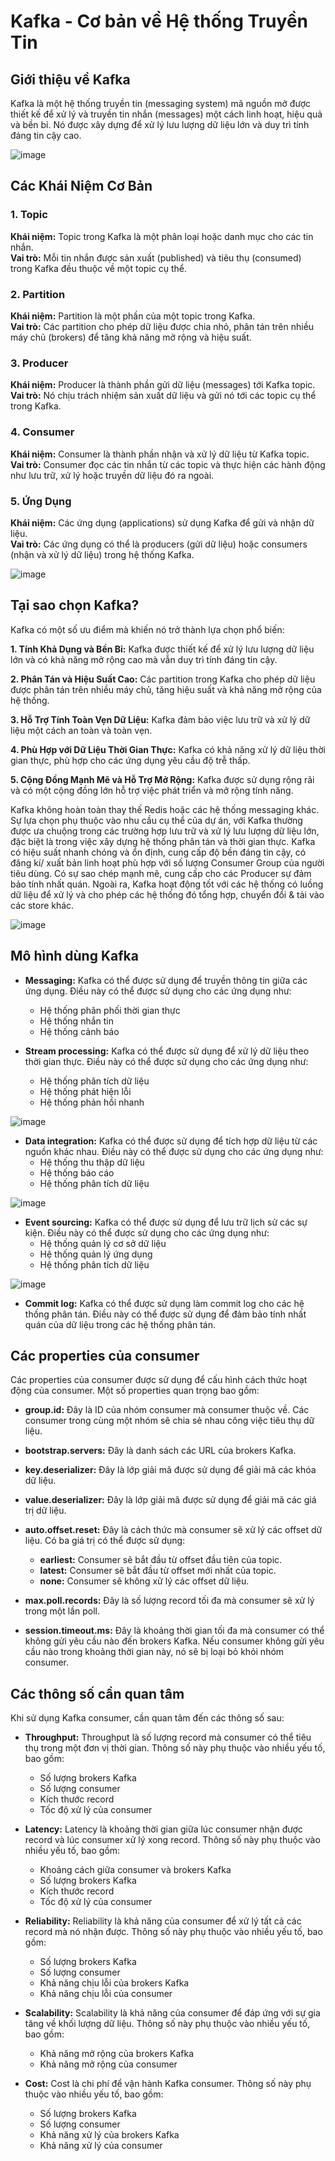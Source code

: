 # Kafka - Cơ bản về Hệ thống Truyền Tin
## Giới thiệu về Kafka
Kafka là một hệ thống truyền tin (messaging system) mã nguồn mở được thiết kế để xử lý và truyền tin nhắn (messages) một cách linh hoạt, hiệu quả và bền bỉ. Nó được xây dựng để xử lý lưu lượng dữ liệu lớn và duy trì tính đáng tin cậy cao.

![image](https://github.com/ngtrngan1204/Introduce-Kafka/assets/109300791/70ac7ea7-f603-4481-b616-05cec1f86680)


## Các Khái Niệm Cơ Bản
### **1. Topic**
**Khái niệm:** Topic trong Kafka là một phân loại hoặc danh mục cho các tin nhắn.  
**Vai trò:** Mỗi tin nhắn được sản xuất (published) và tiêu thụ (consumed) trong Kafka đều thuộc về một topic cụ thể.
### **2. Partition**
**Khái niệm:** Partition là một phần của một topic trong Kafka.  
**Vai trò:** Các partition cho phép dữ liệu được chia nhỏ, phân tán trên nhiều máy chủ (brokers) để tăng khả năng mở rộng và hiệu suất.
### **3. Producer**
**Khái niệm:** Producer là thành phần gửi dữ liệu (messages) tới Kafka topic.  
**Vai trò:** Nó chịu trách nhiệm sản xuất dữ liệu và gửi nó tới các topic cụ thể trong Kafka.
### **4. Consumer**
**Khái niệm:** Consumer là thành phần nhận và xử lý dữ liệu từ Kafka topic.  
**Vai trò:** Consumer đọc các tin nhắn từ các topic và thực hiện các hành động như lưu trữ, xử lý hoặc truyền dữ liệu đó ra ngoài.
### **5. Ứng Dụng**
**Khái niệm:** Các ứng dụng (applications) sử dụng Kafka để gửi và nhận dữ liệu.  
**Vai trò:** Các ứng dụng có thể là producers (gửi dữ liệu) hoặc consumers (nhận và xử lý dữ liệu) trong hệ thống Kafka.

![image](https://github.com/ngtrngan1204/Introduce-Kafka/assets/109300791/2f3667e5-230b-4b99-9f64-040eedc82327)


## Tại sao chọn Kafka?
Kafka có một số ưu điểm mà khiến nó trở thành lựa chọn phổ biến:

**1. Tính Khả Dụng và Bền Bỉ:** Kafka được thiết kế để xử lý lưu lượng dữ liệu lớn và có khả năng mở rộng cao mà vẫn duy trì tính đáng tin cậy.

**2. Phân Tán và Hiệu Suất Cao:** Các partition trong Kafka cho phép dữ liệu được phân tán trên nhiều máy chủ, tăng hiệu suất và khả năng mở rộng của hệ thống.

**3. Hỗ Trợ Tính Toàn Vẹn Dữ Liệu:** Kafka đảm bảo việc lưu trữ và xử lý dữ liệu một cách an toàn và toàn vẹn.

**4. Phù Hợp với Dữ Liệu Thời Gian Thực:** Kafka có khả năng xử lý dữ liệu thời gian thực, phù hợp cho các ứng dụng yêu cầu độ trễ thấp.

**5. Cộng Đồng Mạnh Mẽ và Hỗ Trợ Mở Rộng:** Kafka được sử dụng rộng rãi và có một cộng đồng lớn hỗ trợ việc phát triển và mở rộng tính năng.

Kafka không hoàn toàn thay thế Redis hoặc các hệ thống messaging khác. Sự lựa chọn phụ thuộc vào nhu cầu cụ thể của dự án, với Kafka thường được ưa chuộng trong các trường hợp lưu trữ và xử lý lưu lượng dữ liệu lớn, đặc biệt là trong việc xây dựng hệ thống phân tán và thời gian thực. Kafka có hiệu suất nhanh chóng và ổn định, cung cấp độ bền đáng tin cậy, có đăng kí/ xuất bản linh hoạt phù hợp với số lượng Consumer Group của người tiêu dùng. Có sự sao chép mạnh mẽ, cung cấp cho các Producer sự đảm bảo tính nhất quán. Ngoài ra, Kafka hoạt động tốt với các hệ thống có luồng dữ liệu để xử lý và cho phép các hệ thống đó tổng hợp, chuyển đổi & tải vào các store khác.

![image](https://github.com/ngtrngan1204/Introduce-Kafka/assets/109300791/3cb65fa0-b144-4166-87c3-22bdaa8106b5)

## Mô hình dùng Kafka
* **Messaging:** Kafka có thể được sử dụng để truyền thông tin giữa các ứng dụng. Điều này có thể được sử dụng cho các ứng dụng như:  

  - Hệ thống phân phối thời gian thực  
  - Hệ thống nhắn tin  
  - Hệ thống cảnh báo

* **Stream processing:** Kafka có thể được sử dụng để xử lý dữ liệu theo thời gian thực. Điều này có thể được sử dụng cho các ứng dụng như:
  - Hệ thống phân tích dữ liệu
  - Hệ thống phát hiện lỗi
  - Hệ thống phản hồi nhanh

![image](https://github.com/ngtrngan1204/Introduce-Kafka/assets/109300791/8a2b94b9-93ab-4465-a202-b30d70e67bf8)

* **Data integration:** Kafka có thể được sử dụng để tích hợp dữ liệu từ các nguồn khác nhau. Điều này có thể được sử dụng cho các ứng dụng như:
  - Hệ thống thu thập dữ liệu
  - Hệ thống báo cáo
  - Hệ thống phân tích dữ liệu

![image](https://github.com/ngtrngan1204/Introduce-Kafka/assets/109300791/b154c997-dc2b-4888-aea2-f7aa644bd91c)

* **Event sourcing:** Kafka có thể được sử dụng để lưu trữ lịch sử các sự kiện. Điều này có thể được sử dụng cho các ứng dụng như:
  - Hệ thống quản lý cơ sở dữ liệu
  - Hệ thống quản lý ứng dụng
  - Hệ thống phân tích dữ liệu

![image](https://github.com/ngtrngan1204/Introduce-Kafka/assets/109300791/0e5bed9e-38a0-4067-89f4-ff30e934ce5b)

* **Commit log:** Kafka có thể được sử dụng làm commit log cho các hệ thống phân tán. Điều này có thể được sử dụng để đảm bảo tính nhất quán của dữ liệu trong các hệ thống phân tán.

## Các properties của consumer

Các properties của consumer được sử dụng để cấu hình cách thức hoạt động của consumer. Một số properties quan trọng bao gồm:

- **group.id:** Đây là ID của nhóm consumer mà consumer thuộc về. Các consumer trong cùng một nhóm sẽ chia sẻ nhau công việc tiêu thụ dữ liệu.  

- **bootstrap.servers:** Đây là danh sách các URL của brokers Kafka.  

- **key.deserializer:** Đây là lớp giải mã được sử dụng để giải mã các khóa dữ liệu.  

- **value.deserializer:** Đây là lớp giải mã được sử dụng để giải mã các giá trị dữ liệu.  

- **auto.offset.reset:** Đây là cách thức mà consumer sẽ xử lý các offset dữ liệu. Có ba giá trị có thể được sử dụng:  
  - **earliest:** Consumer sẽ bắt đầu từ offset đầu tiên của topic.  
  - **latest:** Consumer sẽ bắt đầu từ offset mới nhất của topic.  
  - **none:** Consumer sẽ không xử lý các offset dữ liệu.  
- **max.poll.records:** Đây là số lượng record tối đa mà consumer sẽ xử lý trong một lần poll.  
- **session.timeout.ms:** Đây là khoảng thời gian tối đa mà consumer có thể không gửi yêu cầu nào đến brokers Kafka. Nếu consumer không gửi yêu cầu nào trong khoảng thời gian này, nó sẽ bị loại bỏ khỏi nhóm consumer.  

## Các thông số cần quan tâm
Khi sử dụng Kafka consumer, cần quan tâm đến các thông số sau:

* **Throughput:** Throughput là số lượng record mà consumer có thể tiêu thụ trong một đơn vị thời gian. Thông số này phụ thuộc vào nhiều yếu tố, bao gồm:

  - Số lượng brokers Kafka
  - Số lượng consumer
  - Kích thước record
  - Tốc độ xử lý của consumer

* **Latency:** Latency là khoảng thời gian giữa lúc consumer nhận được record và lúc consumer xử lý xong record. Thông số này phụ thuộc vào nhiều yếu tố, bao gồm:

  - Khoảng cách giữa consumer và brokers Kafka
  - Số lượng brokers Kafka
  - Kích thước record
  - Tốc độ xử lý của consumer

* **Reliability:** Reliability là khả năng của consumer để xử lý tất cả các record mà nó nhận được. Thông số này phụ thuộc vào nhiều yếu tố, bao gồm:

  - Số lượng brokers Kafka
  - Số lượng consumer
  - Khả năng chịu lỗi của brokers Kafka
  - Khả năng chịu lỗi của consumer

* **Scalability:** Scalability là khả năng của consumer để đáp ứng với sự gia tăng về khối lượng dữ liệu. Thông số này phụ thuộc vào nhiều yếu tố, bao gồm:

  - Khả năng mở rộng của brokers Kafka
  - Khả năng mở rộng của consumer

* **Cost:** Cost là chi phí để vận hành Kafka consumer. Thông số này phụ thuộc vào nhiều yếu tố, bao gồm:

  - Số lượng brokers Kafka
  - Số lượng consumer
  - Khả năng xử lý của brokers Kafka
  - Khả năng xử lý của consumer
